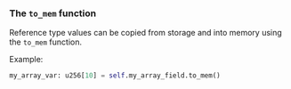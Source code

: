 ### The `to_mem` function

Reference type values can be copied from storage and into memory using the `to_mem` function.

Example:

```python
my_array_var: u256[10] = self.my_array_field.to_mem()
```
